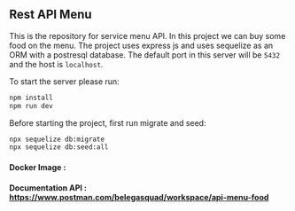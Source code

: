 ## Rest API Menu

This is the repository for service menu API. In this project we can buy some food on the menu. The project uses express js and uses sequelize as an ORM with a postresql database. The default port in this server will be `5432` and the host is `localhost`.

To start the server please run:
```bash
npm install
npm run dev
```

Before starting the project, first run migrate and seed:
```bash
npx sequelize db:migrate
npx sequelize db:seed:all
```

#### Docker Image : 
#### Documentation API : https://www.postman.com/belegasquad/workspace/api-menu-food